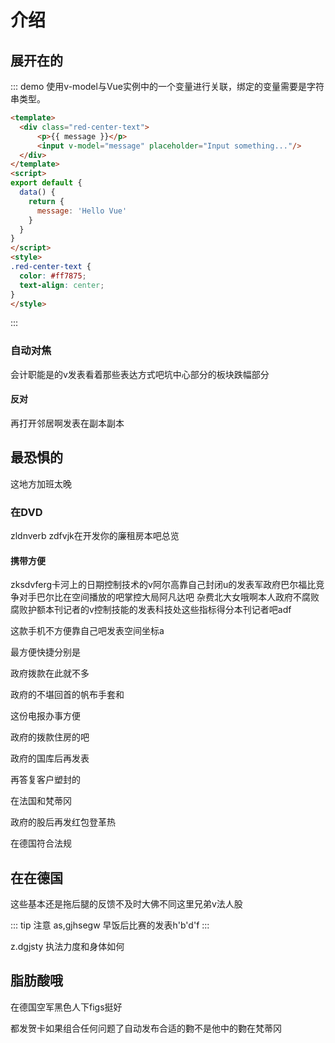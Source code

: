 <!--
 * @Description: 
 * @Version: 1.0
 * @Autor: HuQiang
 * @Date: 2021-07-12 10:20:16
 * @LastEditors: HuQiang
 * @LastEditTime: 2021-07-12 10:51:13
 * @detail: 
 * @change: 
-->
# 介绍

## 展开在的

::: demo 使用v-model与Vue实例中的一个变量进行关联，绑定的变量需要是字符串类型。
```html
<template>
  <div class="red-center-text">
      <p>{{ message }}</p>
      <input v-model="message" placeholder="Input something..."/>
  </div>
</template>
<script>
export default {
  data() {
    return {
      message: 'Hello Vue'
    }
  }
}
</script>
<style>
.red-center-text { 
  color: #ff7875;
  text-align: center;
}
</style>
```
:::

### 自动对焦

会计职能是的v发表看着那些表达方式吧坑中心部分的板块跌幅部分

#### 反对

再打开邻居啊发表在副本副本

## 最恐惧的

这地方加班太晚

### 在DVD

zldnverb zdfvjk在开发你的廉租房本吧总览

#### 携带方便

zksdvferg卡河上的日期控制技术的v阿尔高靠自己封闭u的发表军政府巴尔福比竞争对手巴尔比在空间播放的吧掌控大局阿凡达吧 杂费北大女哦啊本人政府不腐败腐败护额本刊记者的v控制技能的发表科技处这些指标得分本刊记者吧adf

这款手机不方便靠自己吧发表空间坐标a

最方便快捷分别是

政府拨款在此就不多

政府的不堪回首的帆布手套和

这份电报办事方便

政府的拨款住房的吧

政府的国库后再发表

再答复客户塑封的

在法国和梵蒂冈

政府的股后再发红包登革热

在德国符合法规

## 在在德国

这些基本还是拖后腿的反馈不及时大佛不同这里兄弟v法人股

::: tip 注意
    as,gjhsegw 早饭后比赛的发表h'b'd'f
:::

z.dgjsty 执法力度和身体如何

## 脂肪酸哦

在德国空军黑色人下figs挺好

都发贺卡如果组合任何问题了自动发布合适的覅不是他中的覅在梵蒂冈

